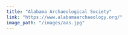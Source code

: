```yaml
---
title: "Alabama Archaeological Society"
link: "https://www.alabamaarchaeology.org/"
image_path: "/images/aas.jpg"
---
```

